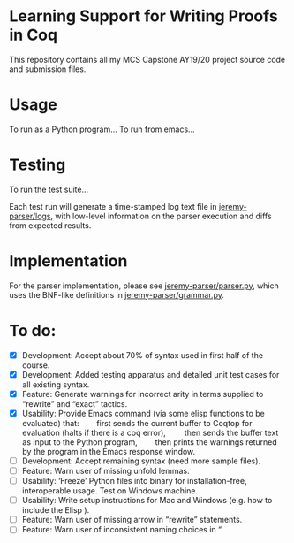 # Learning Support for Writing Proofs in Coq
This repository contains all my MCS Capstone AY19/20 project source code and submission files. 

# Usage
To run as a Python program...
To run from emacs...

# Testing
To run the test suite...

Each test run will generate a time-stamped log text file in
[jeremy-parser/logs](jeremy-parser/logs), with low-level information on the parser execution and diffs from expected results.

# Implementation
For the parser implementation, please see [jeremy-parser/parser.py](jeremy-parser/parser.py), which uses the BNF-like definitions in [jeremy-parser/grammar.py](jeremy-parser/grammar.py). 


# To do: 
- [X] Development: Accept about 70% of syntax used in first half of the course.
- [X] Development: Added testing apparatus and detailed unit test cases for all existing syntax.
- [X] Feature: Generate warnings for incorrect arity in terms supplied to “rewrite” and “exact” tactics.
- [X] Usability: Provide Emacs command (via some elisp functions to be evaluated) that:
  first sends the current buffer to Coqtop for evaluation (halts if there is a coq error),
     then sends the buffer text as input to the Python program,
  then prints the warnings returned by the program in the Emacs response window.
- [ ] Development: Accept remaining syntax (need more sample files).
- [ ] Feature: Warn user of missing unfold lemmas.
- [ ] Usability: ‘Freeze’ Python files into binary for installation-free, interoperable usage. Test on Windows machine.
- [ ] Usability: Write setup instructions for Mac and Windows (e.g. how to include the Elisp ).
- [ ] Feature: Warn user of missing arrow in “rewrite” statements.
- [ ] Feature: Warn user of inconsistent naming choices in “